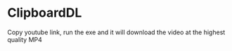 # ClipboardDL
Copy youtube link, run the exe and it will download the video at the highest quality MP4
